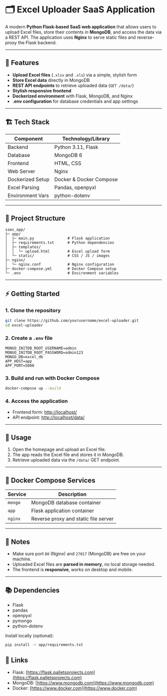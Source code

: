 # 🗂️ Excel Uploader SaaS Application

A modern **Python Flask-based SaaS web application** that allows users to upload Excel files, store their contents in **MongoDB**, and access the data via a REST API. The application uses **Nginx** to serve static files and reverse-proxy the Flask backend.

---

## 🚀 Features

* **Upload Excel files** (`.xlsx` and `.xls`) via a simple, stylish form
* **Store Excel data** directly in MongoDB
* **REST API endpoints** to retrieve uploaded data (`GET /data/`)
* **Stylish responsive frontend**
* **Dockerized environment** with Flask, MongoDB, and Nginx
* **.env configuration** for database credentials and app settings

---

## 🏗️ Tech Stack

| Component        | Technology/Library      |
| ---------------- | ----------------------- |
| Backend          | Python 3.11, Flask      |
| Database         | MongoDB 6               |
| Frontend         | HTML, CSS               |
| Web Server       | Nginx                   |
| Dockerized Setup | Docker & Docker Compose |
| Excel Parsing    | Pandas, openpyxl        |
| Environment Vars | python-dotenv           |

---

## 📁 Project Structure

```
saas_app/
├─ app/
│  ├─ main.py               # Flask application
│  ├─ requirements.txt      # Python dependencies
│  ├─ templates/
│  │  └─ upload.html        # Excel upload form
│  └─ static/               # CSS / JS / images
├─ nginx/
│  └─ nginx.conf            # Nginx configuration
├─ docker-compose.yml       # Docker Compose setup
└─ .env                     # Environment variables
```

---

## ⚡ Getting Started

### 1. Clone the repository

```bash
git clone https://github.com/yourusername/excel-uploader.git
cd excel-uploader
```

### 2. Create a `.env` file

```env
MONGO_INITDB_ROOT_USERNAME=admin
MONGO_INITDB_ROOT_PASSWORD=admin123
MONGO_DB=excel_db
APP_HOST=app
APP_PORT=5000
```

### 3. Build and run with Docker Compose

```bash
docker-compose up --build
```

### 4. Access the application

* Frontend form: [http://localhost/](http://localhost/)
* API endpoint: [http://localhost/data/](http://localhost/data/)

---

## 📝 Usage

1. Open the homepage and upload an Excel file.
2. The app reads the Excel file and stores it in MongoDB.
3. Retrieve uploaded data via the `/data/` GET endpoint.

---

## 🔧 Docker Compose Services

| Service | Description                          |
| ------- | ------------------------------------ |
| `mongo` | MongoDB database container           |
| `app`   | Flask application container          |
| `nginx` | Reverse proxy and static file server |

---

## 📌 Notes

* Make sure port `80` (Nginx) and `27017` (MongoDB) are free on your machine.
* Uploaded Excel files are **parsed in memory**, no local storage needed.
* The frontend is **responsive**, works on desktop and mobile.

---

## 📚 Dependencies

* Flask
* pandas
* openpyxl
* pymongo
* python-dotenv

Install locally (optional):

```bash
pip install -r app/requirements.txt
```

## 🔗 Links

* Flask: [https://flask.palletsprojects.com](https://flask.palletsprojects.com)
* MongoDB: [https://www.mongodb.com](https://www.mongodb.com)
* Docker: [https://www.docker.com](https://www.docker.com)

